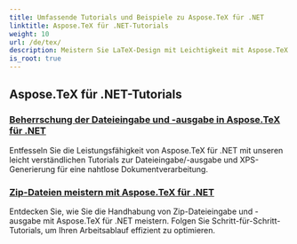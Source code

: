 ```yaml
---
title: Umfassende Tutorials und Beispiele zu Aspose.TeX für .NET
linktitle: Aspose.TeX für .NET-Tutorials
weight: 10
url: /de/tex/
description: Meistern Sie LaTeX-Design mit Leichtigkeit mit Aspose.TeX für .NET. Laden Sie es für eine nahtlose Integration herunter und entdecken Sie erweiterte Formatierung, Dateiverwaltung, Lizenzierung und mehr.
is_root: true
---
```

## Aspose.TeX für .NET-Tutorials
### [Beherrschung der Dateieingabe und -ausgabe in Aspose.TeX für .NET](./file-input-and-output/)
Entfesseln Sie die Leistungsfähigkeit von Aspose.TeX für .NET mit unseren leicht verständlichen Tutorials zur Dateieingabe/-ausgabe und XPS-Generierung für eine nahtlose Dokumentverarbeitung.
### [Zip-Dateien meistern mit Aspose.TeX für .NET](./mastering-zip-file-io/)
Entdecken Sie, wie Sie die Handhabung von Zip-Dateieingabe und -ausgabe mit Aspose.TeX für .NET meistern. Folgen Sie Schritt-für-Schritt-Tutorials, um Ihren Arbeitsablauf effizient zu optimieren.